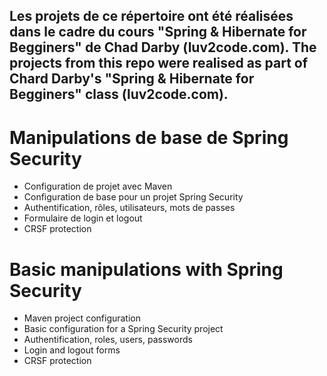 ## Les projets de ce répertoire ont été réalisées dans le cadre du cours "Spring & Hibernate for Begginers" de Chad Darby (luv2code.com). The projects from this repo were realised as part of Chard Darby's "Spring & Hibernate for Begginers" class (luv2code.com).  

# Manipulations de base de Spring Security  
- Configuration de projet avec Maven
- Configuration de base pour un projet Spring Security
- Authentification, rôles, utilisateurs, mots de passes
- Formulaire de login et logout
- CRSF protection

# Basic manipulations with Spring Security  
- Maven project configuration
- Basic configuration for a Spring Security project
- Authentification, roles, users, passwords
- Login and logout forms
- CRSF protection
